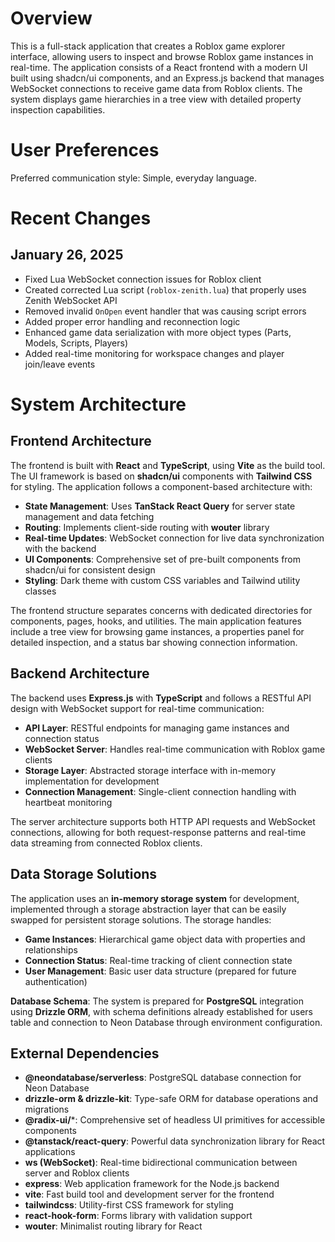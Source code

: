 # Overview

This is a full-stack application that creates a Roblox game explorer interface, allowing users to inspect and browse Roblox game instances in real-time. The application consists of a React frontend with a modern UI built using shadcn/ui components, and an Express.js backend that manages WebSocket connections to receive game data from Roblox clients. The system displays game hierarchies in a tree view with detailed property inspection capabilities.

# User Preferences

Preferred communication style: Simple, everyday language.

# Recent Changes

## January 26, 2025
- Fixed Lua WebSocket connection issues for Roblox client
- Created corrected Lua script (`roblox-zenith.lua`) that properly uses Zenith WebSocket API
- Removed invalid `OnOpen` event handler that was causing script errors
- Added proper error handling and reconnection logic
- Enhanced game data serialization with more object types (Parts, Models, Scripts, Players)
- Added real-time monitoring for workspace changes and player join/leave events

# System Architecture

## Frontend Architecture

The frontend is built with **React** and **TypeScript**, using **Vite** as the build tool. The UI framework is based on **shadcn/ui** components with **Tailwind CSS** for styling. The application follows a component-based architecture with:

- **State Management**: Uses **TanStack React Query** for server state management and data fetching
- **Routing**: Implements client-side routing with **wouter** library
- **Real-time Updates**: WebSocket connection for live data synchronization with the backend
- **UI Components**: Comprehensive set of pre-built components from shadcn/ui for consistent design
- **Styling**: Dark theme with custom CSS variables and Tailwind utility classes

The frontend structure separates concerns with dedicated directories for components, pages, hooks, and utilities. The main application features include a tree view for browsing game instances, a properties panel for detailed inspection, and a status bar showing connection information.

## Backend Architecture

The backend uses **Express.js** with **TypeScript** and follows a RESTful API design with WebSocket support for real-time communication:

- **API Layer**: RESTful endpoints for managing game instances and connection status
- **WebSocket Server**: Handles real-time communication with Roblox game clients
- **Storage Layer**: Abstracted storage interface with in-memory implementation for development
- **Connection Management**: Single-client connection handling with heartbeat monitoring

The server architecture supports both HTTP API requests and WebSocket connections, allowing for both request-response patterns and real-time data streaming from connected Roblox clients.

## Data Storage Solutions

The application uses an **in-memory storage system** for development, implemented through a storage abstraction layer that can be easily swapped for persistent storage solutions. The storage handles:

- **Game Instances**: Hierarchical game object data with properties and relationships
- **Connection Status**: Real-time tracking of client connection state
- **User Management**: Basic user data structure (prepared for future authentication)

**Database Schema**: The system is prepared for **PostgreSQL** integration using **Drizzle ORM**, with schema definitions already established for users table and connection to Neon Database through environment configuration.

## External Dependencies

- **@neondatabase/serverless**: PostgreSQL database connection for Neon Database
- **drizzle-orm & drizzle-kit**: Type-safe ORM for database operations and migrations
- **@radix-ui/***: Comprehensive set of headless UI primitives for accessible components
- **@tanstack/react-query**: Powerful data synchronization library for React applications
- **ws (WebSocket)**: Real-time bidirectional communication between server and Roblox clients
- **express**: Web application framework for the Node.js backend
- **vite**: Fast build tool and development server for the frontend
- **tailwindcss**: Utility-first CSS framework for styling
- **react-hook-form**: Forms library with validation support
- **wouter**: Minimalist routing library for React